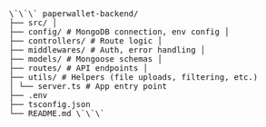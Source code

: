 <pre> 
  \`\`\` paperwallet-backend/ 
  ├── src/ │ 
  ├── config/ # MongoDB connection, env config │ 
  ├── controllers/ # Route logic │ 
  ├── middlewares/ # Auth, error handling │ 
  ├── models/ # Mongoose schemas │ 
  ├── routes/ # API endpoints │ 
  ├── utils/ # Helpers (file uploads, filtering, etc.) 
  │ └── server.ts # App entry point 
  ├── .env 
  ├── tsconfig.json 
  └── README.md \`\`\` 
</pre>
